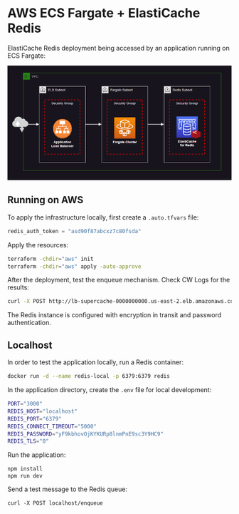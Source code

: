 # AWS ECS Fargate + ElastiCache Redis

ElastiCache Redis deployment being accessed by an application running on ECS Fargate:

<img src=".assets/redis.png" width=800 />

## Running on AWS

To apply the infrastructure locally, first create a `.auto.tfvars` file:

```terraform
redis_auth_token = "asd90f87abcxz7c80fsda"
```

Apply the resources:

```sh
terraform -chdir="aws" init
terraform -chdir="aws" apply -auto-approve
```

After the deployment, test the enqueue mechanism. Check CW Logs for the results:

```sh
curl -X POST http://lb-supercache-0000000000.us-east-2.elb.amazonaws.com/enqueue
```

The Redis instance is configured with encryption in transit and password authentication.


## Localhost

In order to test the application locally, run a Redis container:

```sh
docker run -d --name redis-local -p 6379:6379 redis
```

In the application directory, create the `.env` file for local development:

```sh
PORT="3000"
REDIS_HOST="localhost"
REDIS_PORT="6379"
REDIS_CONNECT_TIMEOUT="5000"
REDIS_PASSWORD="yF9kbhovOjKYKURp8lnmPnE9sc3Y9HC9"
REDIS_TLS="0"
```

Run the application:

```
npm install
npm run dev
```

Send a test message to the Redis queue:

```
curl -X POST localhost/enqueue
```
